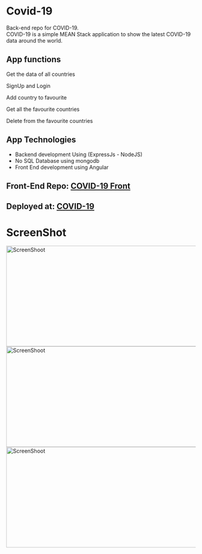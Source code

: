 # Covid-19
Back-end repo for COVID-19.<br>
COVID-19 is a simple MEAN Stack application to show the latest COVID-19 data around the world.

## App functions
<p> Get the data of all countries </p>
<p>SignUp and Login</p>
<p>Add country to favourite</p>
<p>Get all the favourite countries</p>
<p>Delete from the favourite countries</p>

## App Technologies
<ul>
<li> Backend development Using (ExpressJs - NodeJS)</li>
<li> No SQL Database using mongodb</li>
<li> Front End development using Angular</li>
</ul>

## Front-End Repo:  <a href="https://github.com/SomaiaElbaradey/Covid19-Front">COVID-19 Front</a> 

## Deployed at: <a href="https://coronavirus-worldwide.herokuapp.com/"> COVID-19 </a>

# ScreenShot
<img src="https://i.ibb.co/pKbV5qX/1.jpg" width="543" height="267" alt="ScreenShoot">
<img src="https://i.ibb.co/DpHbMDG/2.jpg" width="543" height="267" alt="ScreenShoot">
<img src="https://i.ibb.co/ckwFwKY/3.jpg" width="543" height="267" alt="ScreenShoot">
